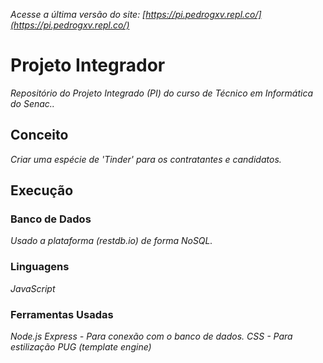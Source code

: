 _Acesse a última versão do site: [https://pi.pedrogxv.repl.co/](https://pi.pedrogxv.repl.co/)_

# Projeto Integrador

_Repositório do Projeto Integrado (PI) do curso de Técnico em Informática do Senac.._

## Conceito

_Criar uma espécie de 'Tinder' para os contratantes e candidatos._

## Execução

### Banco de Dados

_Usado a plataforma (restdb.io) de forma NoSQL._

### Linguagens

_JavaScript_

### Ferramentas Usadas

_Node.js_
_Express - Para conexão com o banco de dados._
_CSS - Para estilização_
_PUG (template engine)_
